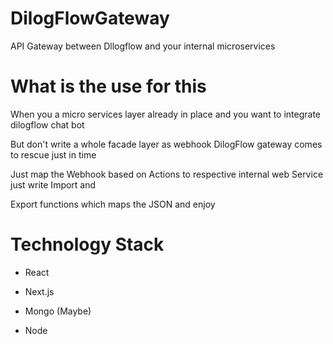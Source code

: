 
# DilogFlowGateway

API Gateway between Dllogflow and your internal microservices

  

# What is the use for this

When you a micro services layer already in place and you want to integrate dilogflow chat bot

But don't write a whole facade layer as webhook DilogFlow gateway comes to rescue just in time

Just map the Webhook based on Actions to respective internal web Service just write Import and

Export functions which maps the JSON and enjoy

  
  

# Technology Stack

 - React
   
 - Next.js

 - Mongo (Maybe)

 - Node
